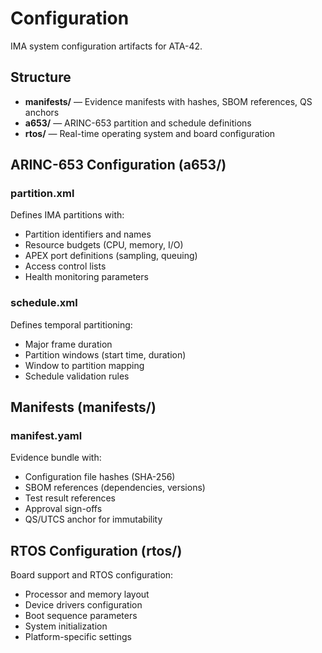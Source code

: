 # Configuration

IMA system configuration artifacts for ATA-42.

## Structure

- **manifests/** — Evidence manifests with hashes, SBOM references, QS anchors
- **a653/** — ARINC-653 partition and schedule definitions
- **rtos/** — Real-time operating system and board configuration

## ARINC-653 Configuration (a653/)

### partition.xml
Defines IMA partitions with:
- Partition identifiers and names
- Resource budgets (CPU, memory, I/O)
- APEX port definitions (sampling, queuing)
- Access control lists
- Health monitoring parameters

### schedule.xml
Defines temporal partitioning:
- Major frame duration
- Partition windows (start time, duration)
- Window to partition mapping
- Schedule validation rules

## Manifests (manifests/)

### manifest.yaml
Evidence bundle with:
- Configuration file hashes (SHA-256)
- SBOM references (dependencies, versions)
- Test result references
- Approval sign-offs
- QS/UTCS anchor for immutability

## RTOS Configuration (rtos/)

Board support and RTOS configuration:
- Processor and memory layout
- Device drivers configuration
- Boot sequence parameters
- System initialization
- Platform-specific settings
